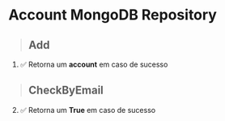 # Account MongoDB Repository

> ## Add
1. ✅ Retorna um **account** em caso de sucesso

> ## CheckByEmail
2. ✅ Retorna um **True** em caso de sucesso